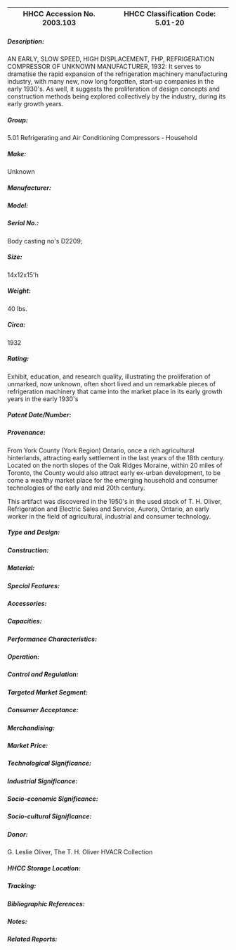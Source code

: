 | **HHCC Accession No. 2003.103** |**HHCC Classification Code:  5.01-20**|
| ----------- | ----------- |
##### Description:
AN EARLY, SLOW SPEED, HIGH DISPLACEMENT, FHP, REFRIGERATION COMPRESSOR OF UNKNOWN MANUFACTURER, 1932: It serves to dramatise the rapid expansion of the refrigeration machinery manufacturing industry, with many new, now long forgotten, start-up companies in the early 1930's. As well, it suggests the proliferation of design concepts and construction methods being explored collectively by the industry, during its early growth years.
##### Group:
5.01 Refrigerating and Air Conditioning Compressors - Household

##### Make:
Unknown

##### Manufacturer:


##### Model:


##### Serial No.:
Body casting no's D2209;

##### Size:
14x12x15'h

##### Weight:
40 lbs.

##### Circa:
1932

##### Rating:
Exhibit, education, and research quality, illustrating the proliferation of unmarked, now unknown, often short lived  and un remarkable pieces of refrigeration machinery that came into the market place in its early growth years in the early 1930's

##### Patent Date/Number:


##### Provenance:
From York County (York Region) Ontario, once a rich agricultural hinterlands, attracting early settlement in the last years of the 18th century. Located on the north slopes of the Oak Ridges Moraine, within 20 miles of Toronto, the County would also attract early ex-urban development, to be come a wealthy market place for the emerging household and consumer technologies of the early and mid 20th century. 

This artifact was discovered in the 1950's in the used stock of T. H. Oliver, Refrigeration and Electric Sales and Service, Aurora, Ontario, an early worker in the field of agricultural, industrial and consumer technology.

##### Type and Design:


##### Construction:


##### Material:


##### Special Features:


##### Accessories:


##### Capacities:


##### Performance Characteristics:


##### Operation:


##### Control and Regulation:


##### Targeted Market Segment:


##### Consumer Acceptance:


##### Merchandising:


##### Market Price:


##### Technological Significance:


##### Industrial Significance:


##### Socio-economic Significance:


##### Socio-cultural Significance:


##### Donor:
G. Leslie Oliver, The T. H. Oliver HVACR Collection

##### HHCC Storage Location:


##### Tracking:


##### Bibliographic References:


##### Notes:


##### Related Reports:

